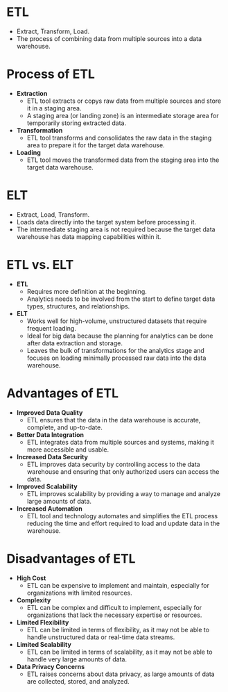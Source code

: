 # ETL
- Extract, Transform, Load.
- The process of combining data from multiple sources into a data warehouse.

# Process of ETL
- **Extraction**
    - ETL tool extracts or copys raw data from multiple sources and store it in a staging area.
    - A staging area (or landing zone) is an intermediate storage area for temporarily storing extracted data.
- **Transformation**
    - ETL tool transforms and consolidates the raw data in the staging area to prepare it for the target data warehouse.
- **Loading**
    - ETL tool moves the transformed data from the staging area into the target data warehouse.

# ELT
- Extract, Load, Transform.
- Loads data directly into the target system before processing it.
- The intermediate staging area is not required because the target data warehouse has data mapping capabilities within it.

# ETL vs. ELT
- **ETL**
    - Requires more definition at the beginning.
    - Analytics needs to be involved from the start to define target data types, structures, and relationships.
- **ELT**
    - Works well for high-volume, unstructured datasets that require frequent loading.
    - Ideal for big data because the planning for analytics can be done after data extraction and storage.
    - Leaves the bulk of transformations for the analytics stage and focuses on loading minimally processed raw data into the data warehouse.
 
# Advantages of ETL
- **Improved Data Quality**
    - ETL ensures that the data in the data warehouse is accurate, complete, and up-to-date.
- **Better Data Integration**
    - ETL integrates data from multiple sources and systems, making it more accessible and usable.
- **Increased Data Security**
    - ETL improves data security by controlling access to the data warehouse and ensuring that only authorized users can access the data.
- **Improved Scalability**
    - ETL improves scalability by providing a way to manage and analyze large amounts of data.
- **Increased Automation**
    - ETL tool and technology automates and simplifies the ETL process reducing the time and effort required to load and update data in the warehouse.

# Disadvantages of ETL
- **High Cost**
    - ETL can be expensive to implement and maintain, especially for organizations with limited resources.
- **Complexity**
    - ETL can be complex and difficult to implement, especially for organizations that lack the necessary expertise or resources.
- **Limited Flexibility**
    - ETL can be limited in terms of flexibility, as it may not be able to handle unstructured data or real-time data streams.
- **Limited Scalability**
    - ETL can be limited in terms of scalability, as it may not be able to handle very large amounts of data.
- **Data Privacy Concerns**
    - ETL raises concerns about data privacy, as large amounts of data are collected, stored, and analyzed.
